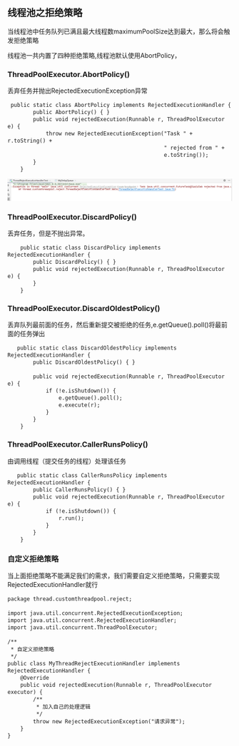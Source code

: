 ## 线程池之拒绝策略  
当线程池中任务队列已满且最大线程数maximumPoolSize达到最大，那么将会触发拒绝策略  

线程池一共内置了四种拒绝策略,线程池默认使用AbortPolicy，

### ThreadPoolExecutor.AbortPolicy()  
丢弃任务并抛出RejectedExecutionException异常  
```
 public static class AbortPolicy implements RejectedExecutionHandler {
        public AbortPolicy() { }
        public void rejectedExecution(Runnable r, ThreadPoolExecutor e) {
            throw new RejectedExecutionException("Task " + r.toString() +
                                                 " rejected from " +
                                                 e.toString());
        }
    }
```

![img.png](img.png)

### ThreadPoolExecutor.DiscardPolicy()  
丢弃任务，但是不抛出异常。
```
    public static class DiscardPolicy implements RejectedExecutionHandler {
        public DiscardPolicy() { }
        public void rejectedExecution(Runnable r, ThreadPoolExecutor e) {
        }
    }
```

### ThreadPoolExecutor.DiscardOldestPolicy()  
丢弃队列最前面的任务，然后重新提交被拒绝的任务,e.getQueue().poll()将最前面的任务弹出

```
   public static class DiscardOldestPolicy implements RejectedExecutionHandler {
        public DiscardOldestPolicy() { }

        public void rejectedExecution(Runnable r, ThreadPoolExecutor e) {
            if (!e.isShutdown()) {
                e.getQueue().poll();
                e.execute(r);
            }
        }
    }
```

### ThreadPoolExecutor.CallerRunsPolicy()  
由调用线程（提交任务的线程）处理该任务

```
   public static class CallerRunsPolicy implements RejectedExecutionHandler {
        public CallerRunsPolicy() { }
        public void rejectedExecution(Runnable r, ThreadPoolExecutor e) {
            if (!e.isShutdown()) {
                r.run();
            }
        }
    }
```

### 自定义拒绝策略  
当上面拒绝策略不能满足我们的需求，我们需要自定义拒绝策略，只需要实现RejectedExecutionHandler就行

```
package thread.customthreadpool.reject;

import java.util.concurrent.RejectedExecutionException;
import java.util.concurrent.RejectedExecutionHandler;
import java.util.concurrent.ThreadPoolExecutor;

/**
 * 自定义拒绝策略
 */
public class MyThreadRejectExecutionHandler implements RejectedExecutionHandler {
    @Override
    public void rejectedExecution(Runnable r, ThreadPoolExecutor executor) {
        /**
         * 加入自己的处理逻辑
         */
        throw new RejectedExecutionException("请求异常");
    }
}

```

